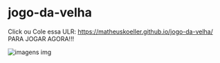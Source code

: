 # jogo-da-velha

Click ou Cole essa ULR: https://matheuskoeller.github.io/jogo-da-velha/ 
PARA JOGAR AGORA!!!

![imagens img](https://github.com/MatheusKoeller/jogo-da-velha/assets/117746452/2403b3cf-cde4-4c27-8647-f2431d5eb07b)


